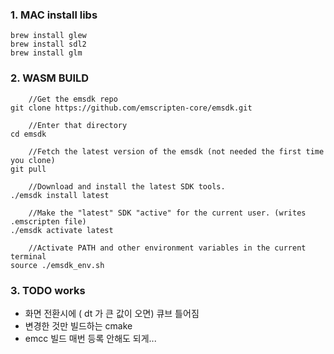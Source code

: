 ### 1. MAC install libs

    brew install glew
    brew install sdl2
    brew install glm



### 2. WASM BUILD

```    
    //Get the emsdk repo
git clone https://github.com/emscripten-core/emsdk.git

    //Enter that directory
cd emsdk

    //Fetch the latest version of the emsdk (not needed the first time you clone)
git pull

    //Download and install the latest SDK tools.
./emsdk install latest

    //Make the "latest" SDK "active" for the current user. (writes .emscripten file)
./emsdk activate latest

    //Activate PATH and other environment variables in the current terminal
source ./emsdk_env.sh
```




### 3. TODO works
- 화면 전환시에 ( dt 가 큰 값이 오면) 큐브 틀어짐
- 변경한 것만 빌드하는 cmake
- emcc 빌드 매번 등록 안해도 되게...


<!-- done -->
<!-- - emcc 빌드할 때 REMOTE_PACKAGE_PATH 변경 필요 -->